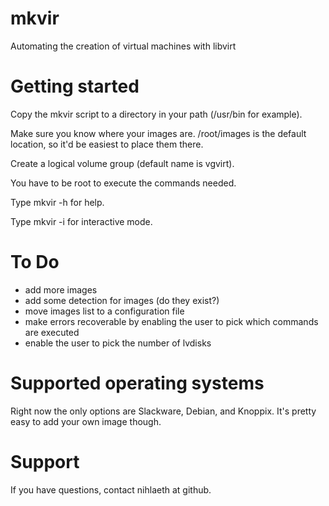 mkvir
=====

Automating the creation of virtual machines with libvirt

Getting started
=========

Copy the mkvir script to a directory in your path (/usr/bin for example).

Make sure you know where your images are. /root/images is the default location, 
so it'd be easiest to place them there.

Create a logical volume group (default name is vgvirt).

You have to be root to execute the commands needed.

Type mkvir -h for help.

Type mkvir -i for interactive mode.

To Do
==========
* add more images
* add some detection for images (do they exist?)
* move images list to a configuration file
* make errors recoverable by enabling the user to pick which commands are executed
* enable the user to pick the number of lvdisks

Supported operating systems
==========
Right now the only options are Slackware, Debian, and Knoppix. It's pretty easy to add your own image though.

Support
==========
If you have questions, contact nihlaeth at github.
